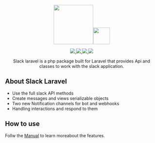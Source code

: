 <p align="center"><a href="https://laravel.com" target="_blank"><img src="https://raw.githubusercontent.com/laravel/art/master/logo-lockup/5%20SVG/2%20CMYK/1%20Full%20Color/laravel-logolockup-cmyk-red.svg" height="130"></a><a href="https://slack.com" target="_blank"><img src="https://upload.wikimedia.org/wikipedia/commons/thumb/b/b9/Slack_Technologies_Logo.svg/1024px-Slack_Technologies_Logo.svg.png" height="55"></a></p>

<p align="center">
    <a href="https://gitlab.virtuosereality.com/virtuose-reality/slack-laravel/-/packages">
        <img src="https://img.shields.io/badge/version-1.1.0-b51993">
    </a>
    <a href="https://www.php.net/releases/7_3_0.php">
        <img src="https://img.shields.io/badge/php->= 7.3-informational">
    </a>
    <a href="https://laravel.com">
        <img src="https://img.shields.io/badge/Laravel->= 8.0-informational">
    </a>
    <a href="https://fr.wikipedia.org/wiki/Licence_MIT">
        <img src="https://img.shields.io/badge/license-MIT-inactive">
    </a>
</p>

<p align="center">
    Slack laravel is a php package built for Laravel that provides Api and classes to work with the slack application.
</p>

## About Slack Laravel

* Use the full slack API methods
* Create messages and views serializable objects
* Two new Notification channels for bot and webhooks
* Handling interactions and respond to them

## How to use

Follw the [Manual](https://gitlab.virtuosereality.com/virtuose-reality/slack-laravel/-/wikis/home) to learn moreabout the features.
